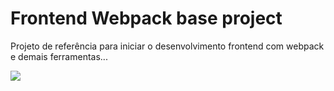 # Frontend Webpack base project
Projeto de referência para iniciar o desenvolvimento frontend com webpack e demais ferramentas...

![](images/print-frontend-webpack-base-project.png)